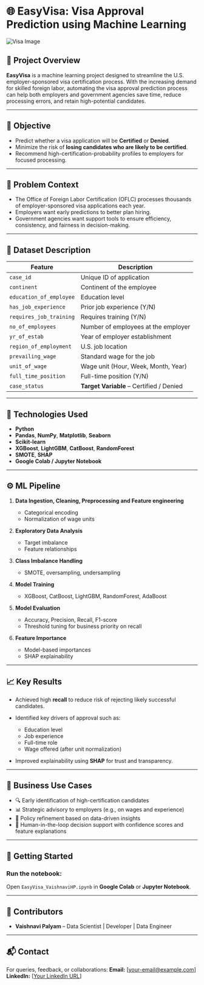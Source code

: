 # 🌐 EasyVisa: Visa Approval Prediction using Machine Learning

![Visa Image](https://tse2.mm.bing.net/th/id/OIP.xDuVe7t90DDqF5nXXwz6FAHaEK?pid=Api\&P=0\&h=180)

## 📌 Project Overview

**EasyVisa** is a machine learning project designed to streamline the U.S. employer-sponsored visa certification process. With the increasing demand for skilled foreign labor, automating the visa approval prediction process can help both employers and government agencies save time, reduce processing errors, and retain high-potential candidates.

---

## 🎯 Objective

* Predict whether a visa application will be **Certified** or **Denied**.
* Minimize the risk of **losing candidates who are likely to be certified**.
* Recommend high-certification-probability profiles to employers for focused processing.

---

## 🧠 Problem Context

* The Office of Foreign Labor Certification (OFLC) processes thousands of employer-sponsored visa applications each year.
* Employers want early predictions to better plan hiring.
* Government agencies want support tools to ensure efficiency, consistency, and fairness in decision-making.

---

## 📂 Dataset Description

| Feature                 | Description                              |
| ----------------------- | ---------------------------------------- |
| `case_id`               | Unique ID of application                 |
| `continent`             | Continent of the employee                |
| `education_of_employee` | Education level                          |
| `has_job_experience`    | Prior job experience (Y/N)               |
| `requires_job_training` | Requires training (Y/N)                  |
| `no_of_employees`       | Number of employees at the employer      |
| `yr_of_estab`           | Year of employer establishment           |
| `region_of_employment`  | U.S. job location                        |
| `prevailing_wage`       | Standard wage for the job                |
| `unit_of_wage`          | Wage unit (Hour, Week, Month, Year)      |
| `full_time_position`    | Full-time position (Y/N)                 |
| `case_status`           | **Target Variable** – Certified / Denied |

---

## 🧰 Technologies Used

* **Python**
* **Pandas**, **NumPy**, **Matplotlib**, **Seaborn**
* **Scikit-learn**
* **XGBoost**, **LightGBM**, **CatBoost**, **RandomForest**
* **SMOTE**, **SHAP**
* **Google Colab / Jupyter Notebook**

---

## ⚙️ ML Pipeline

1. **Data Ingestion, Cleaning, Preprocessing and Feature engineering**

   * Categorical encoding
   * Normalization of wage units
2. **Exploratory Data Analysis**

   * Target imbalance
   * Feature relationships
3. **Class Imbalance Handling**

   * SMOTE, oversampling, undersampling
4. **Model Training**

   * XGBoost, CatBoost, LightGBM, RandomForest, AdaBoost
5. **Model Evaluation**

   * Accuracy, Precision, Recall, F1-score
   * Threshold tuning for business priority on recall
6. **Feature Importance**

   * Model-based importances
   * SHAP explainability

---

## 📈 Key Results

* Achieved high **recall** to reduce risk of rejecting likely successful candidates.
* Identified key drivers of approval such as:

  * Education level
  * Job experience
  * Full-time role
  * Wage offered (after unit normalization)
* Improved explainability using **SHAP** for trust and transparency.

---

## 💼 Business Use Cases

* 🔍 Early identification of high-certification candidates
* 📊 Strategic advisory to employers (e.g., on wages and experience)
* 🧾 Policy refinement based on data-driven insights
* 🤝 Human-in-the-loop decision support with confidence scores and feature explanations

---

## 🚀 Getting Started

### Run the notebook:

Open `EasyVisa_VaishnaviHP.ipynb` in **Google Colab** or **Jupyter Notebook**.

---

## 🤝 Contributors

* **Vaishnavi Palyam** – Data Scientist | Developer | Data Engineer

---

## 📬 Contact

For queries, feedback, or collaborations:
**Email:** \[[your-email@example.com](mailto:vaishnavihpde@example.com)]
**LinkedIn:** \[[Your LinkedIn URL](https://www.linkedin.com/in/vaishnavi-palyam-a190952ab/)]


